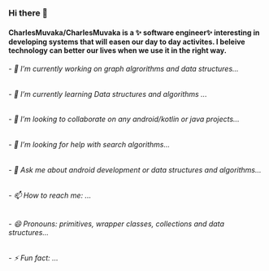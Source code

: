 ### Hi there 👋
<!-- ![IMG_6451](https://user-images.githubusercontent.com/98308015/196576467-1189ec11-1731-418f-b094-e83aa1e3652a.jpg) -->


#### CharlesMuvaka/CharlesMuvaka is a ✨ software engineer✨ interesting in developing systems that will easen our day to day activites. I beleive technology can better our lives when we use it in the right way.


###### - 🔭 I’m currently working on graph algrorithms and data structures...
###### - 🌱 I’m currently learning Data structures and algorithms ...
###### - 👯 I’m looking to collaborate on any android/kotlin or java projects...
###### - 🤔 I’m looking for help with search algorithms...
###### - 💬 Ask me about android development or data structures and algorithms...
###### - 📫 How to reach me: ...
###### - 😄 Pronouns: primitives, wrapper classes, collections and data structures...
###### - ⚡ Fun fact: ...

